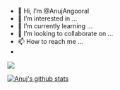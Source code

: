 - 👋 Hi, I’m @AnujAngooral
- 👀 I’m interested in ...
- 🌱 I’m currently learning ...
- 💞️ I’m looking to collaborate on ...
- 📫 How to reach me ...
- 
![](https://visitor-badge.glitch.me/badge?page_id=anujangooral.anujangooral)
<!---
AnujAngooral/AnujAngooral is a ✨ special ✨ repository because its `README.md` (this file) appears on your GitHub profile.
You can click the Preview link to take a look at your changes.
--->
[![Anuj's github stats](https://github-readme-stats.vercel.app/api?username=anujangooral&count_private=true&show_icons=true&theme=radical)](https://github.com/anujangooral)
